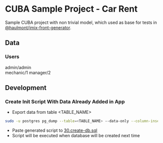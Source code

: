 # CUBA Sample Project - Car Rent
Sample CUBA project with non trivial model, which used as base for tests in 
[@haulmont/jmix-front-generator](https://github.com/cuba-platform/frontend). 

## Data
### Users
admin/admin<br>
mechanic/1
manager/2

## Development
### Create Init Script With Data Already Added in App
* Export data from table <TABLE_NAME>
```bash
sudo -u postgres pg_dump --table=<TABLE_NAME> --data-only --column-inserts scr
```
* Paste generated script to [30.create-db.sql](modules/core/db/init/hsql/30.create-db.sql) 
* Script will be executed when database will be created next time  